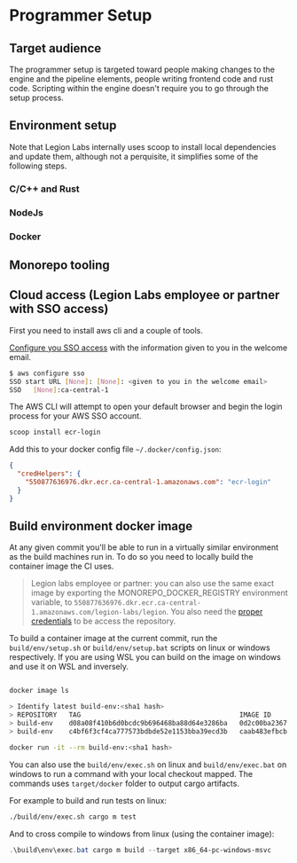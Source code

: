 # Programmer Setup

## Target audience

The programmer setup is targeted toward people making changes to the engine and the pipeline elements, people writing frontend code and rust code. Scripting within the engine doesn't require you to go through the setup process.

## Environment setup

Note that Legion Labs internally uses scoop to install local dependencies and update them, although not a perquisite, it simplifies some of the following steps.

### C/C++ and Rust

### NodeJs

### Docker

## Monorepo tooling

## Cloud access (Legion Labs employee or partner with SSO access)

First you need to install aws cli and a couple of tools.

[Configure you SSO access](https://docs.aws.amazon.com/cli/latest/userguide/cli-configure-sso.html#sso-configure-profile-auto) with the information given to you in the welcome email.

```bash
$ aws configure sso
SSO start URL [None]: [None]: <given to you in the welcome email>
SSO   [None]:ca-central-1
```

The AWS CLI will attempt to open your default browser and begin the login process for your AWS SSO account.

```powershell
scoop install ecr-login
```

Add this to your docker config file `~/.docker/config.json`:

```json
{
  "credHelpers": {
    "550877636976.dkr.ecr.ca-central-1.amazonaws.com": "ecr-login"
  }
}
```

## Build environment docker image

At any given commit you'll be able to run in a virtually similar environment as the build machines run in. To do so you need to locally build the container image the CI uses.

> Legion labs employee or partner: you can also use the same exact image by exporting the MONOREPO_DOCKER_REGISTRY environment variable, to
> `550877636976.dkr.ecr.ca-central-1.amazonaws.com/legion-labs/legion`. You also need the [proper credentials](#Cloud-access) to be access the repository.

To build a container image at the current commit, run the `build/env/setup.sh` or `build/env/setup.bat` scripts on linux or windows respectively. If you are using WSL you can build on the image on windows and use it on WSL and inversely.

```bash

docker image ls

> Identify latest build-env:<sha1 hash>
> REPOSITORY   TAG                                        IMAGE ID       CREATED        SIZE
> build-env    d08a08f410b6d0bcdc9b696468ba88d64e3286ba   0d2c00ba2367   22 hours ago   9.91GB
> build-env    c4bf6f3cf4ca777573bdbde52e1153bba39ecd3b   caab483efbcb   2 days ago     9.91GB

docker run -it --rm build-env:<sha1 hash>

```

You can also use the `build/env/exec.sh` on linux and `build/env/exec.bat` on windows to run a command with your local checkout mapped. The commands uses `target/docker` folder to output cargo artifacts.

For example to build and run tests on linux:

```bash
./build/env/exec.sh cargo m test
```

And to cross compile to windows from linux (using the container image):

```powershell
.\build\env\exec.bat cargo m build --target x86_64-pc-windows-msvc
```
